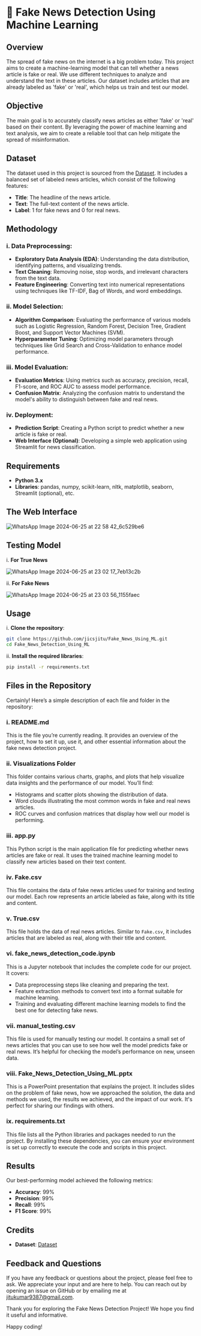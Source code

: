 # 📰 Fake News Detection Using Machine Learning

## Overview
The spread of fake news on the internet is a big problem today. This project aims to create a machine-learning model that can tell whether a news article is fake or real. We use different techniques to analyze and understand the text in these articles. Our dataset includes articles that are already labeled as 'fake' or 'real', which helps us train and test our model.

## Objective

The main goal is to accurately classify news articles as either 'fake' or 'real' based on their content. By leveraging the power of machine learning and text analysis, we aim to create a reliable tool that can help mitigate the spread of misinformation.

## Dataset

The dataset used in this project is sourced from the [Dataset](https://www.kaggle.com/datasets/emineyetm/fake-news-detection-datasets). It includes a balanced set of labeled news articles, which consist of the following features:

- **Title**: The headline of the news article.
- **Text**: The full-text content of the news article.
- **Label**: 1 for fake news and 0 for real news.

## Methodology

### i. Data Preprocessing:

- **Exploratory Data Analysis (EDA)**: Understanding the data distribution, identifying patterns, and visualizing trends.
- **Text Cleaning**: Removing noise, stop words, and irrelevant characters from the text data.
- **Feature Engineering**: Converting text into numerical representations using techniques like TF-IDF, Bag of Words, and word embeddings.

### ii. Model Selection:

- **Algorithm Comparison**: Evaluating the performance of various models such as Logistic Regression, Random Forest, Decision Tree, Gradient Boost, and Support Vector Machines (SVM).
- **Hyperparameter Tuning**: Optimizing model parameters through techniques like Grid Search and Cross-Validation to enhance model performance.

### iii. Model Evaluation:

- **Evaluation Metrics**: Using metrics such as accuracy, precision, recall, F1-score, and ROC AUC to assess model performance.
- **Confusion Matrix**: Analyzing the confusion matrix to understand the model's ability to distinguish between fake and real news.

### iv. Deployment:

- **Prediction Script**: Creating a Python script to predict whether a new article is fake or real.
- **Web Interface (Optional)**: Developing a simple web application using Streamlit for news classification.

## Requirements

- **Python 3.x**
- **Libraries**: pandas, numpy, scikit-learn, nltk, matplotlib, seaborn, Streamlit (optional), etc.

## The Web Interface
![WhatsApp Image 2024-06-25 at 22 58 42_6c529be6](https://github.com/jicsjitu/Fake_News_Using_ML/assets/162569175/1dc301d6-337a-4b87-a984-21bdc0fa9402)

## Testing Model
i. **For True News** 

![WhatsApp Image 2024-06-25 at 23 02 17_7eb13c2b](https://github.com/jicsjitu/Fake_News_Using_ML/assets/162569175/50abbd22-91d8-46fa-bba6-d56bc1ccdcc6)

ii. **For Fake News**

![WhatsApp Image 2024-06-25 at 23 03 56_1155faec](https://github.com/jicsjitu/Fake_News_Using_ML/assets/162569175/77174024-0819-4409-b2dc-291899009645)

## Usage

i. **Clone the repository**:
   ```bash
   git clone https://github.com/jicsjitu/Fake_News_Using_ML.git
   cd Fake_News_Detection_Using_ML
   ```

ii. **Install the required libraries**:
   ```bash
   pip install -r requirements.txt
   ```

## Files in the Repository

Certainly! Here’s a simple description of each file and folder in the repository:

### i. README.md

This is the file you’re currently reading. It provides an overview of the project, how to set it up, use it, and other essential information about the fake news detection project.

### ii. Visualizations Folder

This folder contains various charts, graphs, and plots that help visualize data insights and the performance of our model. You’ll find:
- Histograms and scatter plots showing the distribution of data.
- Word clouds illustrating the most common words in fake and real news articles.
- ROC curves and confusion matrices that display how well our model is performing.

### iii. app.py

This Python script is the main application file for predicting whether news articles are fake or real. It uses the trained machine learning model to classify new articles based on their text content. 

### iv. Fake.csv

This file contains the data of fake news articles used for training and testing our model. Each row represents an article labeled as fake, along with its title and content.

### v. True.csv

This file holds the data of real news articles. Similar to `Fake.csv`, it includes articles that are labeled as real, along with their title and content.

### vi. fake_news_detection_code.ipynb

This is a Jupyter notebook that includes the complete code for our project. It covers:
- Data preprocessing steps like cleaning and preparing the text.
- Feature extraction methods to convert text into a format suitable for machine learning.
- Training and evaluating different machine learning models to find the best one for detecting fake news.

### vii. manual_testing.csv

This file is used for manually testing our model. It contains a small set of news articles that you can use to see how well the model predicts fake or real news. It’s helpful for checking the model’s performance on new, unseen data.

### viii. Fake_News_Detection_Using_ML.pptx

This is a PowerPoint presentation that explains the project. It includes slides on the problem of fake news, how we approached the solution, the data and methods we used, the results we achieved, and the impact of our work. It's perfect for sharing our findings with others.

### ix. requirements.txt

This file lists all the Python libraries and packages needed to run the project. By installing these dependencies, you can ensure your environment is set up correctly to execute the code and scripts in this project. 

## Results

Our best-performing model achieved the following metrics:
- **Accuracy**: 99%
- **Precision**: 99%
- **Recall**: 99%
- **F1 Score**: 99%

## Credits

- **Dataset**: [Dataset](https://www.kaggle.com/datasets/emineyetm/fake-news-detection-datasets)

## Feedback and Questions

If you have any feedback or questions about the project, please feel free to ask. We appreciate your input and are here to help. You can reach out by opening an issue on GitHub or by emailing me at jitukumar9387@gmail.com.

Thank you for exploring the Fake News Detection Project! We hope you find it useful and informative.

Happy coding!
